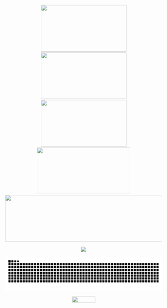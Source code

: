 <p align="center" width="100">
    <img width="275" height="150" src="http://github-profile-summary-cards.vercel.app/api/cards/most-commit-language?username=DioneB&theme=city_lights">
    <img width="275" height="150" src="http://github-profile-summary-cards.vercel.app/api/cards/stats?username=DioneB&theme=city_lights">
    <img width="275" height="150" src="http://github-profile-summary-cards.vercel.app/api/cards/productive-time?username=DioneB&theme=city_lights&utcOffset=-3">
    <img width="300" height="150" src="http://github-profile-summary-cards.vercel.app/api/cards/repos-per-language?username=DioneB&theme=city_lights">
    <img width="540" height="150" src="http://github-profile-summary-cards.vercel.app/api/cards/profile-details?username=DioneB&theme=city_lights">
</p>
<div align="center" width="100">
  <img src="https://github-profile-trophy.vercel.app/?username=DioneB&column=8&theme=nord&no-frame=true&margin-w=6&margin-h=10"/>
</div>

![Snake animation](https://github.com/DioneB/DioneB/blob/output/github-contribution-grid-snake.svg)

<p align="center">
  <img width="75" height="20" src="https://komarev.com/ghpvc/?username=DioneB&color=blue&style=flat-square&label=Views">
</p>


[website]: https://#
